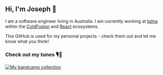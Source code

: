 ## Hi, I'm Joseph 🤗

I am a software engineer living in Australia. I am currently working at [bdna](https://bdna.com.au/) within the [ColdFusion](https://www.adobe.com/au/products/coldfusion-family.html) and [React](https://reactjs.org/) ecosystems.

This GitHub is used for my personal projects - check them out and let me know what you think!

### Check out my tunes 🎙🎸

[![My bandcamp collection](https://bandcamp-collection-readme.onrender.com/getCollection?username=Johoseph&theme=dark)](https://bandcamp-collection-readme.onrender.com/getCollection?username=Johoseph&theme=dark)
